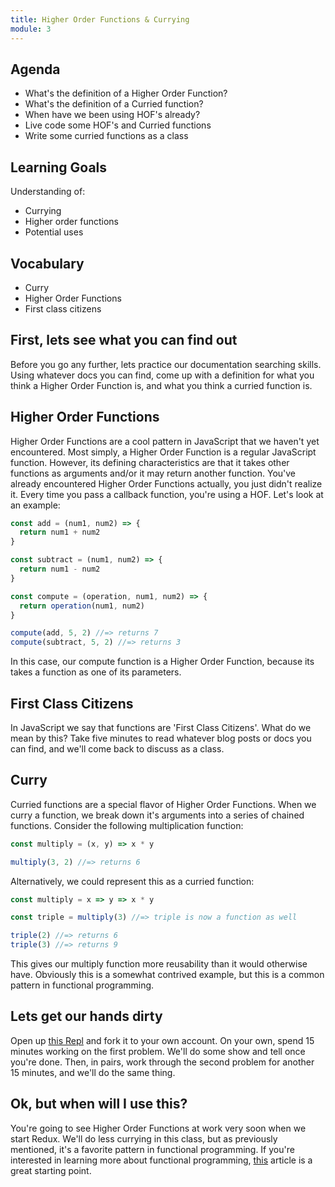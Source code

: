 ```yaml
---
title: Higher Order Functions & Currying
module: 3
---
```


## Agenda

- What's the definition of a Higher Order Function?
- What's the definition of a Curried function?
- When have we been using HOF's already?
- Live code some HOF's and Curried functions
- Write some curried functions as a class

## Learning Goals
Understanding of:
* Currying
* Higher order functions
* Potential uses

## Vocabulary
* Curry
* Higher Order Functions
* First class citizens

## First, lets see what you can find out
Before you go any further, lets practice our documentation searching skills.
Using whatever docs you can find, come up with a definition for what you think a
Higher Order Function is, and what you think a curried function is.

## Higher Order Functions
Higher Order Functions are a cool pattern in JavaScript that we haven't yet
encountered. Most simply, a Higher Order Function is a regular JavaScript
function. However, its defining characteristics are that it takes other
functions as arguments and/or it may return another function. You've already
encountered Higher Order Functions actually, you just didn't realize it. Every
time you pass a callback function, you're using a HOF. Let's look at an example:

```javascript
const add = (num1, num2) => {
  return num1 + num2
}

const subtract = (num1, num2) => {
  return num1 - num2
}

const compute = (operation, num1, num2) => {
  return operation(num1, num2)
}

compute(add, 5, 2) //=> returns 7
compute(subtract, 5, 2) //=> returns 3
```

In this case, our compute function is a Higher Order Function, because its takes
a function as one of its parameters.

## First Class Citizens
In JavaScript we say that functions are 'First Class Citizens'. What do we mean
by this? Take five minutes to read whatever blog posts or docs you can find, and
we'll come back to discuss as a class.

## Curry
Curried functions are a special flavor of Higher Order Functions. When we curry
a function, we break down it's arguments into a series of chained functions.
Consider the following multiplication function:

```javascript
const multiply = (x, y) => x * y

multiply(3, 2) //=> returns 6
```

Alternatively, we could represent this as a curried function:

```javascript
const multiply = x => y => x * y

const triple = multiply(3) //=> triple is now a function as well

triple(2) //=> returns 6
triple(3) //=> returns 9
```

This gives our multiply function more reusability than it would otherwise have.
Obviously this is a somewhat contrived example, but this is a common pattern in
functional programming.

## Lets get our hands dirty

Open up [this Repl](https://repl.it/@wvmitchell/ninjaCurryStart) and fork it to
your own account. On your own, spend 15 minutes working on the first problem.
We'll do some show and tell once you're done. Then, in pairs, work through the
second problem for another 15 minutes, and we'll do the same thing.

## Ok, but when will I use this?

You're going to see Higher Order Functions at work very soon when we start
Redux. We'll do less currying in this class, but as previously mentioned, it's a
favorite pattern in functional programming. If you're interested in learning
more about functional programming,
[this](https://opensource.com/article/17/6/functional-javascript) article is a
great starting point.

